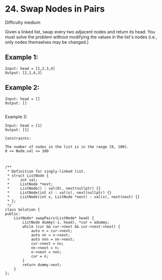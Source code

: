 # 24. Swap Nodes in Pairs
Difficulty medium

Given a linked list, swap every two adjacent nodes and return its head. You must solve the problem without modifying the values in the list's nodes (i.e., only nodes themselves may be changed.)


## Example 1:
```
Input: head = [1,2,3,4]
Output: [2,1,4,3]
```


## Example 2:
```
Input: head = []
Output: []
```

## 
Example 3:
```
Input: head = [1]
Output: [1]
```


```
Constraints:

The number of nodes in the list is in the range [0, 100].
0 <= Node.val <= 100
```


#
```
/**
 * Definition for singly-linked list.
 * struct ListNode {
 *     int val;
 *     ListNode *next;
 *     ListNode() : val(0), next(nullptr) {}
 *     ListNode(int x) : val(x), next(nullptr) {}
 *     ListNode(int x, ListNode *next) : val(x), next(next) {}
 * };
 */
class Solution {
public:
    ListNode* swapPairs(ListNode* head) {
        ListNode dummy(-1, head), *cur = &dummy;
        while (cur && cur->next && cur->next->next) {
            auto n = cur->next;
            auto nn = n->next;
            auto nnn = nn->next;
            cur->next = nn;
            nn->next = n;
            n->next = nnn;
            cur = n;
        }
        return dummy.next;
    }
};
```